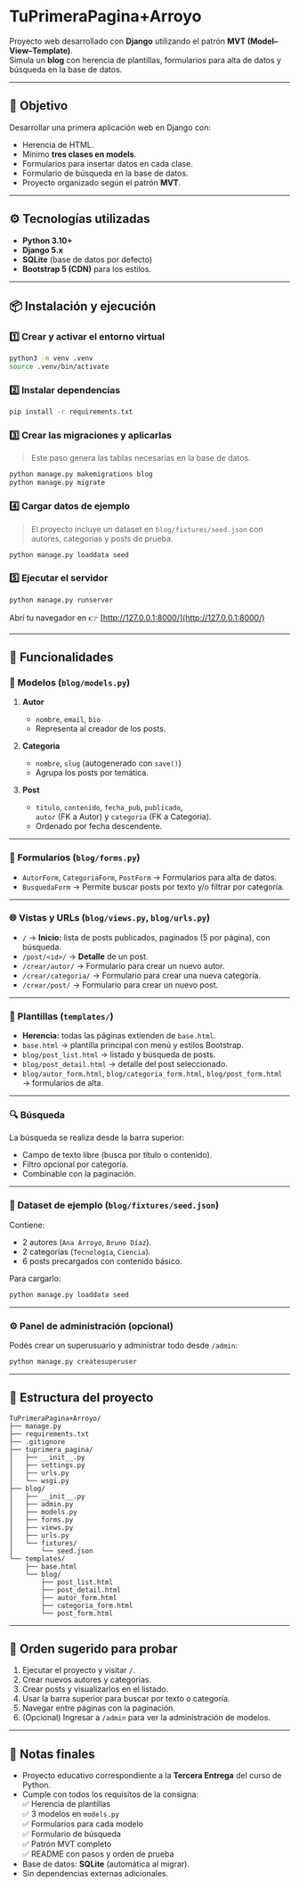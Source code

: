 
# TuPrimeraPagina+Arroyo

Proyecto web desarrollado con **Django** utilizando el patrón **MVT (Model–View–Template)**.  
Simula un **blog** con herencia de plantillas, formularios para alta de datos y búsqueda en la base de datos.

---

## 🚀 Objetivo
Desarrollar una primera aplicación web en Django con:
- Herencia de HTML.
- Mínimo **tres clases en models**.
- Formularios para insertar datos en cada clase.
- Formulario de búsqueda en la base de datos.
- Proyecto organizado según el patrón **MVT**.

---

## ⚙️ Tecnologías utilizadas
- **Python 3.10+**
- **Django 5.x**
- **SQLite** (base de datos por defecto)
- **Bootstrap 5 (CDN)** para los estilos.

---

## 📦 Instalación y ejecución

### 1️⃣ Crear y activar el entorno virtual
```bash
python3 -m venv .venv
source .venv/bin/activate
```

### 2️⃣ Instalar dependencias
```bash
pip install -r requirements.txt
```

### 3️⃣ Crear las migraciones y aplicarlas
> Este paso genera las tablas necesarias en la base de datos.
```bash
python manage.py makemigrations blog
python manage.py migrate
```

### 4️⃣ Cargar datos de ejemplo
> El proyecto incluye un dataset en `blog/fixtures/seed.json` con autores, categorías y posts de prueba.
```bash
python manage.py loaddata seed
```

### 5️⃣ Ejecutar el servidor
```bash
python manage.py runserver
```
Abrí tu navegador en 👉 [http://127.0.0.1:8000/](http://127.0.0.1:8000/)

---

## 🧩 Funcionalidades

### 🧱 Modelos (`blog/models.py`)
1. **Autor**  
   - `nombre`, `email`, `bio`  
   - Representa al creador de los posts.

2. **Categoria**  
   - `nombre`, `slug` (autogenerado con `save()`)  
   - Agrupa los posts por temática.

3. **Post**  
   - `titulo`, `contenido`, `fecha_pub`, `publicado`,  
     `autor` (FK a Autor) y `categoria` (FK a Categoria).  
   - Ordenado por fecha descendente.

---

### 🧾 Formularios (`blog/forms.py`)
- `AutorForm`, `CategoriaForm`, `PostForm` → Formularios para alta de datos.
- `BusquedaForm` → Permite buscar posts por texto y/o filtrar por categoría.

---

### 🌐 Vistas y URLs (`blog/views.py`, `blog/urls.py`)
- `/` → **Inicio:** lista de posts publicados, paginados (5 por página), con búsqueda.
- `/post/<id>/` → **Detalle** de un post.
- `/crear/autor/` → Formulario para crear un nuevo autor.
- `/crear/categoria/` → Formulario para crear una nueva categoría.
- `/crear/post/` → Formulario para crear un nuevo post.

---

### 🧱 Plantillas (`templates/`)
- **Herencia:** todas las páginas extienden de `base.html`.
- `base.html` → plantilla principal con menú y estilos Bootstrap.
- `blog/post_list.html` → listado y búsqueda de posts.  
- `blog/post_detail.html` → detalle del post seleccionado.  
- `blog/autor_form.html`, `blog/categoria_form.html`, `blog/post_form.html` → formularios de alta.

---

### 🔍 Búsqueda
La búsqueda se realiza desde la barra superior:
- Campo de texto libre (busca por título o contenido).
- Filtro opcional por categoría.
- Combinable con la paginación.

---

### 🧾 Dataset de ejemplo (`blog/fixtures/seed.json`)
Contiene:
- 2 autores (`Ana Arroyo`, `Bruno Díaz`).
- 2 categorías (`Tecnología`, `Ciencia`).
- 6 posts precargados con contenido básico.

Para cargarlo:
```bash
python manage.py loaddata seed
```

---

### ⚙️ Panel de administración (opcional)
Podés crear un superusuario y administrar todo desde `/admin`:
```bash
python manage.py createsuperuser
```

---

## 📂 Estructura del proyecto

```
TuPrimeraPagina+Arroyo/
├── manage.py
├── requirements.txt
├── .gitignore
├── tuprimera_pagina/
│   ├── __init__.py
│   ├── settings.py
│   ├── urls.py
│   └── wsgi.py
├── blog/
│   ├── __init__.py
│   ├── admin.py
│   ├── models.py
│   ├── forms.py
│   ├── views.py
│   ├── urls.py
│   └── fixtures/
│       └── seed.json
└── templates/
    ├── base.html
    └── blog/
        ├── post_list.html
        ├── post_detail.html
        ├── autor_form.html
        ├── categoria_form.html
        └── post_form.html
```

---

## 🧭 Orden sugerido para probar
1. Ejecutar el proyecto y visitar `/`.
2. Crear nuevos autores y categorías.
3. Crear posts y visualizarlos en el listado.
4. Usar la barra superior para buscar por texto o categoría.
5. Navegar entre páginas con la paginación.
6. (Opcional) Ingresar a `/admin` para ver la administración de modelos.

---

## 🧾 Notas finales
- Proyecto educativo correspondiente a la **Tercera Entrega** del curso de Python.  
- Cumple con todos los requisitos de la consigna:  
  ✅ Herencia de plantillas  
  ✅ 3 modelos en `models.py`  
  ✅ Formularios para cada modelo  
  ✅ Formulario de búsqueda  
  ✅ Patrón MVT completo  
  ✅ README con pasos y orden de prueba  
- Base de datos: **SQLite** (automática al migrar).  
- Sin dependencias externas adicionales.

